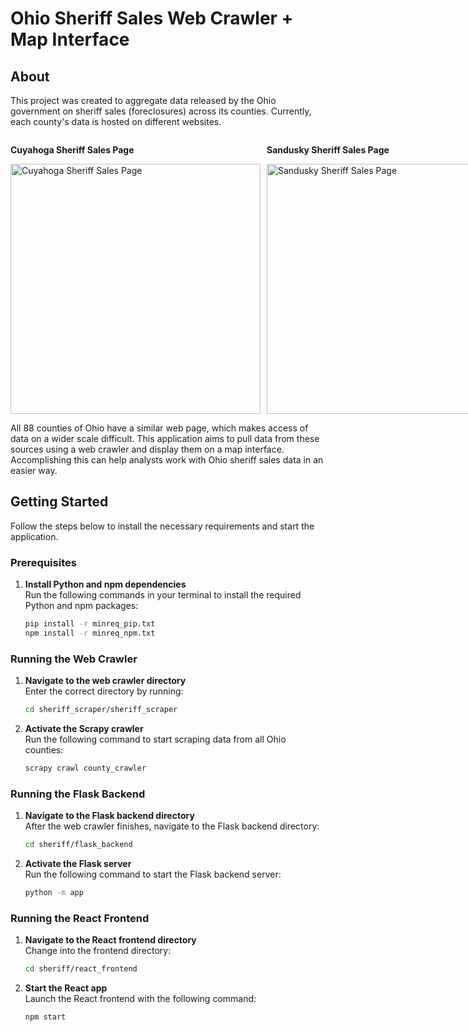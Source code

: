 # Ohio Sheriff Sales Web Crawler + Map Interface

## About

This project was created to aggregate data released by the Ohio government on sheriff sales (foreclosures) across its counties. Currently, each county's data is hosted on different websites.

<div style="display: flex; justify-content: space-between;">
    <div style="margin-right: 10px;">
        <p><strong>Cuyahoga Sheriff Sales Page</strong></p>
        <img width="400" alt="Cuyahoga Sheriff Sales Page" src="https://github.com/user-attachments/assets/06e2b5dd-3a66-407c-ac73-5b98898cac6f">
    </div>
    <div>
        <p><strong>Sandusky Sheriff Sales Page</strong></p>
        <img width="400" alt="Sandusky Sheriff Sales Page" src="https://github.com/user-attachments/assets/d0b8fabd-71b7-47a9-8c97-a73c5a6b262c">
    </div>
</div>


All 88 counties of Ohio have a similar web page, which makes access of data on a wider scale difficult. This application aims to pull data from these sources using a web crawler and display them on a map interface. Accomplishing this can help analysts work with Ohio sheriff sales data in an easier way.

## Getting Started

Follow the steps below to install the necessary requirements and start the application.

### Prerequisites

1. **Install Python and npm dependencies**  
   Run the following commands in your terminal to install the required Python and npm packages:
   ```bash
   pip install -r minreq_pip.txt
   npm install -r minreq_npm.txt
   ```

### Running the Web Crawler

1. **Navigate to the web crawler directory**  
   Enter the correct directory by running:
   ```bash
   cd sheriff_scraper/sheriff_scraper
   ```

2. **Activate the Scrapy crawler**  
   Run the following command to start scraping data from all Ohio counties:
   ```bash
   scrapy crawl county_crawler
   ```

### Running the Flask Backend

1. **Navigate to the Flask backend directory**  
   After the web crawler finishes, navigate to the Flask backend directory:
   ```bash
   cd sheriff/flask_backend
   ```

2. **Activate the Flask server**  
   Run the following command to start the Flask backend server:
   ```bash
   python -m app
   ```

### Running the React Frontend

1. **Navigate to the React frontend directory**  
   Change into the frontend directory:
   ```bash
   cd sheriff/react_frontend
   ```

2. **Start the React app**  
   Launch the React frontend with the following command:
   ```bash
   npm start
   ```
